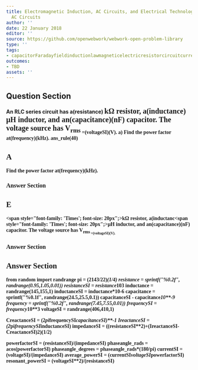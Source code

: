 ```yaml
---
title: Electromagnetic Induction, AC Circuits, and Electrical Technologies - RLC Series
  AC Circuits
author: ''
date: 22 January 2018
editor: ''
source: https://github.com/openwebwork/webwork-open-problem-library
type: ''
tags:
- capacitorFaradayfieldinductionlawmagneticelectricresistorcircuitcurrentresistorfrequencypower
outcomes:
- TBD
assets: ''
---
```


## Question Section 

<b>
An RLC series circuit has a(resistance) <span style="font-family: 'Times'; font-size: 20px";>k&Omega;<span>  resistor, a(inductance) <span style="font-family: 'Times'; font-size: 20px";>&mu;H<span>  inductor, and an(capacitance)(nF) capacitor. The voltage source has V<sub>rms<sub> =(voltageSI)(V).
a) Find the power factor at(frequency)(kHz).
ans_rule(40)

## A
Find the power factor at(frequency)(kHz).
### Answer Section
## E
<span style="font-family: 'Times'; font-size: 20px";>k&Omega;<span>  resistor, a(inductanc<span style="font-family: 'Times'; font-size: 20px";>&mu;H<span>  inductor, and an(capacitance)(nF) capacitor. The voltage source has V<sub>rms<sub> =(voltageSI)(V).
### Answer Section


## Answer Section

from random import randrange
pi = (2143/22)*(1/4)
resistance = sprintf("%0.2f", randrange(0.95,1.05,0.01))
resistanceSI = resistance*10**3
inductance = randrange(145,155,1)
inductanceSI = inductance*10**-6
capacitance = sprintf("%0.1f", randrange(24.5,25.5,0.1))
capacitanceSI - capacitance*10**-9
frequency = sprintf("%0.2f", randrange(7.45,7.55,0.01))
frequencySI = frequency*10**3
voltageSI = randrange(406,410,1)

CreactanceSI = (2*pi*frequencySI*capacitanceSI)**-1
IreactanceSI = (2*pi*frequencySI*inductanceSI)
impedanceSI = ((resistanceSI**2)+(IreactanceSI-CreactanceSI)**2)**(1/2)

powerfactorSI = (resistanceSI)/(impedanceSI)
phaseangle_rads = acos(powerfactorSI)
phaseangle_degrees = phaseangle_rads*(180/pi)
currentSI = (voltageSI)/(impedanceSI)
average_powerSI = (currentSI*voltageSI*powerfactorSI)
resonant_powerSI = (voltageSI**2)/(resistanceSI)